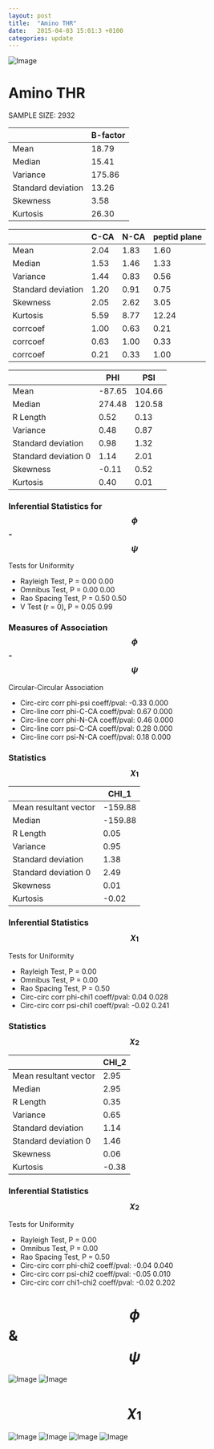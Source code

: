 ```yaml
---
layout: post
title:  "Amino THR"
date:   2015-04-03 15:01:3 +0100
categories: update
---
```

<script src="https://cdnjs.cloudflare.com/ajax/libs/mathjax/2.7.0/MathJax.js?config=TeX-AMS-MML_HTMLorMML" type="text/javascript"></script>

![Image](../../../../images/aadensity.png)

# Amino THR


 SAMPLE SIZE: 2932
 
 
 
|     | B-factor |
| --- | --- |
| Mean | 18.79 |
| Median | 15.41 |
| Variance | 175.86 |
| Standard deviation | 13.26 |
| Skewness | 3.58 |
| Kurtosis | 26.30 |
 
 
 

|     | C-CA | N-CA | peptid plane |
| --- | --- | --- | --- |
| Mean | 2.04 | 1.83 | 1.60 |
| Median | 1.53 | 1.46 | 1.33 |
| Variance | 1.44 | 0.83 | 0.56 |
| Standard deviation | 1.20 | 0.91 | 0.75 |
| Skewness | 2.05 | 2.62 | 3.05 |
| Kurtosis | 5.59 | 8.77 | 12.24 |
| corrcoef | 1.00 | 0.63 | 0.21 |
| corrcoef | 0.63 | 1.00 | 0.33 |
| corrcoef | 0.21 | 0.33 | 1.00 |
 
 
 

|     | PHI | PSI |
| --- | --- | --- |
| Mean | -87.65 | 104.66 |
| Median | 274.48 | 120.58 |
| R Length | 0.52 | 0.13 |
| Variance | 0.48 | 0.87 |
| Standard deviation | 0.98 | 1.32 |
| Standard deviation 0 | 1.14 | 2.01 |
| Skewness | -0.11 | 0.52 |
| Kurtosis | 0.40 | 0.01 |

### Inferential Statistics for $$\phi$$-$$\psi$$ 

Tests for Uniformity

- Rayleigh Test, P = 0.00 0.00
- Omnibus Test,  P = 0.00 0.00
- Rao Spacing Test,  P = 0.50 0.50
- V Test (r = 0),  P = 0.05 0.99
### Measures of Association $$\phi$$-$$\psi$$

Circular-Circular Association
- Circ-circ corr phi-psi coeff/pval:	-0.33	 0.000
- Circ-line corr phi-C-CA coeff/pval:	0.67	 0.000
- Circ-line corr phi-N-CA coeff/pval:	0.46	 0.000
- Circ-line corr psi-C-CA coeff/pval:	0.28	 0.000
- Circ-line corr psi-N-CA coeff/pval:	0.18	 0.000
### Statistics $$\chi_1$$

|     | CHI_1 |
| --- | --- |
| Mean resultant vector | -159.88 |
| Median | -159.88 | 
| R Length | 0.05 | 
| Variance | 0.95 | 
| Standard deviation | 1.38 |
| Standard deviation 0| 2.49 |
| Skewness | 0.01 |
| Kurtosis | -0.02 |

 

### Inferential Statistics $$\chi_1$$
Tests for Uniformity

- Rayleigh Test, 	 P = 0.00
- Omnibus Test, 	 P = 0.00
- Rao Spacing Test, 	 P = 0.50
- Circ-circ corr phi-chi1 coeff/pval:	0.04	 0.028
- Circ-circ corr psi-chi1 coeff/pval:	-0.02	 0.241

 

### Statistics $$\chi_2$$

|     | CHI_2 |
| --- | --- |
| Mean resultant vector | 2.95 |
| Median | 2.95 |
| R Length | 0.35 |
| Variance | 0.65 |
| Standard deviation | 1.14 |
| Standard deviation 0 | 1.46 |
| Skewness | 0.06 |
| Kurtosis | -0.38 |


### Inferential Statistics $$\chi_2$$ 

Tests for Uniformity

- Rayleigh Test, 	 P = 0.00
- Omnibus Test, 	 P = 0.00
- Rao Spacing Test, 	 P = 0.50
- Circ-circ corr phi-chi2 coeff/pval:	-0.04	 0.040
- Circ-circ corr psi-chi2 coeff/pval:	-0.05	 0.010
- Circ-circ corr chi1-chi2 coeff/pval:	-0.02	 0.202



# $$\phi$$ & $$\psi$$
![Image](../../../../images/THR_Rama_phipsi.jpg)
![Image](../../../../images/THR_Rama_phipsiGrad.jpg)


# $$\chi_1$$
![Image](../../../../images/THR_Rama_phichi1.jpg)
![Image](../../../../images/THR_Rama_Grad_psichi1.jpg)
![Image](../../../../images/THR_Rama_psichi1.jpg)
![Image](../../../../images/THR_Rama_Grad_phichi1.jpg)
